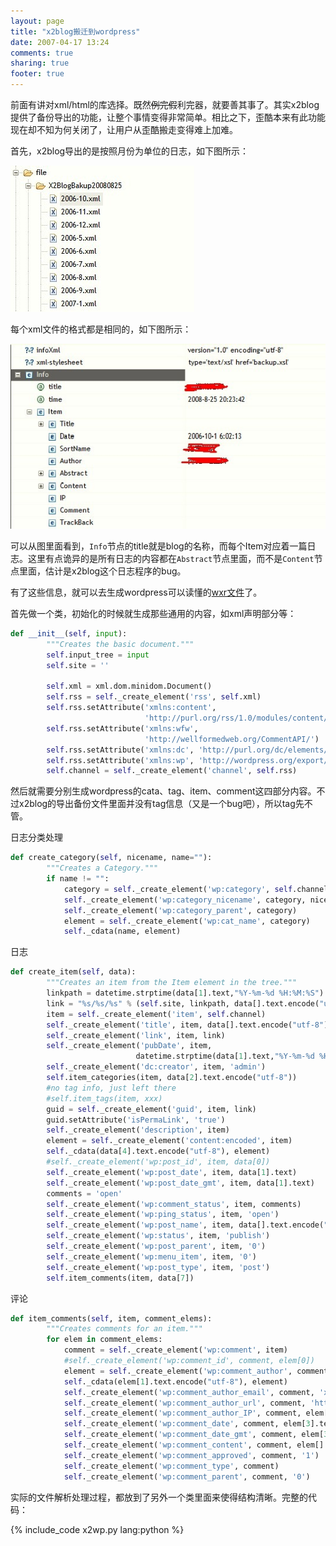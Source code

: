 ```yaml
---
layout: page
title: "x2blog搬迁到wordpress"
date: 2007-04-17 13:24
comments: true
sharing: true
footer: true
---
```


前面有讲对xml/html的库选择。既然<strike>例完假</strike>利完器，就要善其事了。其实x2blog提供了备份导出的功能，让整个事情变得非常简单。相比之下，歪酷本来有此功能现在却不知为何关闭了，让用户从歪酷搬走变得难上加难。

首先，x2blog导出的是按照月份为单位的日志，如下图所示：


![x2w1](/downloads/images/2008_09/x2w1.jpg "Don't touch me...")

每个xml文件的格式都是相同的，如下图所示：

![x2w1](/downloads/images/2008_09/x2w2.jpg "Don't touch me...")

可以从图里面看到，`Info`节点的title就是blog的名称，而每个Item对应着一篇日志。这里有点诡异的是所有日志的内容都在`Abstract`节点里面，而不是`Content`节点里面，估计是x2blog这个日志程序的bug。

有了这些信息，就可以去生成wordpress可以读懂的<a href="http://en.forums.wordpress.com/topic/what-is-an-wordpress-extended-rss-wxr-file" target="_blank">wxr文件</a>了。

首先做一个类，初始化的时候就生成那些通用的内容，如xml声明部分等：

```python
def __init__(self, input):
        """Creates the basic document."""
        self.input_tree = input
        self.site = ''

        self.xml = xml.dom.minidom.Document()
        self.rss = self._create_element('rss', self.xml)
        self.rss.setAttribute('xmlns:content',
                              'http://purl.org/rss/1.0/modules/content/')
        self.rss.setAttribute('xmlns:wfw',
                              'http://wellformedweb.org/CommentAPI/')
        self.rss.setAttribute('xmlns:dc', 'http://purl.org/dc/elements/1.1/')
        self.rss.setAttribute('xmlns:wp', 'http://wordpress.org/export/1.0/')
        self.channel = self._create_element('channel', self.rss)
```

然后就需要分别生成wordpress的cata、tag、item、comment这四部分内容。不过x2blog的导出备份文件里面并没有tag信息（又是一个bug吧），所以tag先不管。

日志分类处理

```python
def create_category(self, nicename, name=""):
        """Creates a Category."""
        if name != "":
            category = self._create_element('wp:category', self.channel)
            self._create_element('wp:category_nicename', category, nicename)
            self._create_element('wp:category_parent', category)
            element = self._create_element('wp:cat_name', category)
            self._cdata(name, element)
```

日志

```python
def create_item(self, data):
        """Creates an item from the Item element in the tree."""
        linkpath = datetime.strptime(data[1].text,"%Y-%m-%d %H:%M:%S").strftime('%Y/%m/%d')
        link = "%s/%s/%s" % (self.site, linkpath, data[].text.encode("utf-8"))
        item = self._create_element('item', self.channel)
        self._create_element('title', item, data[].text.encode("utf-8"))
        self._create_element('link', item, link)
        self._create_element('pubDate', item,
                            datetime.strptime(data[1].text,"%Y-%m-%d %H:%M:%S").strftime('%a, %d %b %Y %H:%M%S +0000'))
        self._create_element('dc:creator', item, 'admin')
        self.item_categories(item, data[2].text.encode("utf-8"))
        #no tag info, just left there
        #self.item_tags(item, xxx)
        guid = self._create_element('guid', item, link)
        guid.setAttribute('isPermaLink', 'true')
        self._create_element('description', item)
        element = self._create_element('content:encoded', item)
        self._cdata(data[4].text.encode("utf-8"), element)
        #self._create_element('wp:post_id', item, data[0])
        self._create_element('wp:post_date', item, data[1].text)
        self._create_element('wp:post_date_gmt', item, data[1].text)
        comments = 'open'
        self._create_element('wp:comment_status', item, comments)
        self._create_element('wp:ping_status', item, 'open')
        self._create_element('wp:post_name', item, data[].text.encode("utf-8"))
        self._create_element('wp:status', item, 'publish')
        self._create_element('wp:post_parent', item, '0')
        self._create_element('wp:menu_item', item, '0')
        self._create_element('wp:post_type', item, 'post')
        self.item_comments(item, data[7])
```

评论

```python
def item_comments(self, item, comment_elems):
        """Creates comments for an item."""
        for elem in comment_elems:
            comment = self._create_element('wp:comment', item)
            #self._create_element('wp:comment_id', comment, elem[0])
            element = self._create_element('wp:comment_author', comment)
            self._cdata(elem[1].text.encode("utf-8"), element)
            self._create_element('wp:comment_author_email', comment, 'x@y.com')
            self._create_element('wp:comment_author_url', comment, 'http://xxx')
            self._create_element('wp:comment_author_IP', comment, elem[2].text.encode("utf-8"))
            self._create_element('wp:comment_date', comment, elem[3].text.encode("utf-8"))
            self._create_element('wp:comment_date_gmt', comment, elem[3].text.encode("utf-8"))
            self._create_element('wp:comment_content', comment, elem[].text.encode("utf-8"))
            self._create_element('wp:comment_approved', comment, '1')
            self._create_element('wp:comment_type', comment)
            self._create_element('wp:comment_parent', comment, '0')
```

实际的文件解析处理过程，都放到了另外一个类里面来使得结构清晰。完整的代码：

{% include_code x2wp.py lang:python %}


